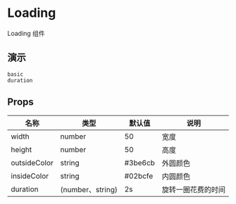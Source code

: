 # Loading

Loading 组件

## 演示

```demo
basic
duration
```

## Props

| 名称         | 类型             | 默认值  | 说明               |
| ------------ | ---------------- | ------- | ------------------ |
| width        | number           | 50      | 宽度               |
| height       | number           | 50      | 高度               |
| outsideColor | string           | #3be6cb | 外圆颜色           |
| insideColor  | string           | #02bcfe | 内圆颜色           |
| duration     | (number、string) | 2s      | 旋转一圈花费的时间 |
